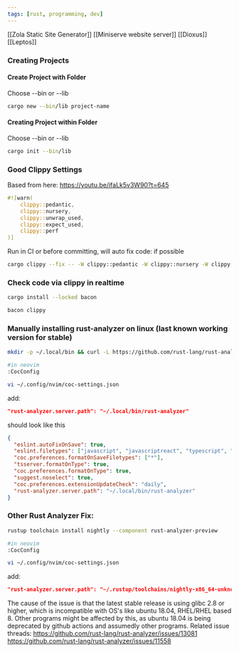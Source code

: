 ```yaml
---
tags: [rust, programming, dev]
---
```

[[Zola Static Site Generator]]
[[Miniserve website server]]
[[Dioxus]]
[[Leptos]]

### Creating Projects
#### Create Project with Folder
Choose --bin or --lib
```bash
cargo new --bin/lib project-name
```
#### Creating Project within Folder
Choose --bin or --lib
```bash
cargo init --bin/lib
```

### Good Clippy Settings
Based from here: https://youtu.be/ifaLk5v3W90?t=645
```rust
#![warn(
    clippy::pedantic,
    clippy::nursery,
    clippy::unwrap_used,
    clippy::expect_used,
    clippy::perf
)]
```
Run in CI or before committing, will auto fix code: if possible
```bash
cargo clippy --fix -- -W clippy::pedantic -W clippy::nursery -W clippy::unwrap_used -W clippy::expect_used
```

### Check code via clippy in realtime
```bash
cargo install --locked bacon
```
```bash
bacon clippy
```

### Manually installing rust-analyzer on linux (last known working version for stable)
```bash
mkdir -p ~/.local/bin && curl -L https://github.com/rust-lang/rust-analyzer/releases/download/2022-08-15/rust-analyzer-x86_64-unknown-linux-gnu.gz | gunzip -c - > ~/.local/bin/rust-analyzer && chmod +x ~/.local/bin/rust-analyzer
```
```bash
#in neovim
:CocConfig
```
```bash
vi ~/.config/nvim/coc-settings.json
```
add:
```json
"rust-analyzer.server.path": "~/.local/bin/rust-analyzer"
```
should look like this
```json
{                                
  "eslint.autoFixOnSave": true,                                
  "eslint.filetypes": ["javascript", "javascriptreact", "typescript", "typescriptreact"],                               
  "coc.preferences.formatOnSaveFiletypes": ["*"],
  "tsserver.formatOnType": true,                                               
  "coc.preferences.formatOnType": true,                         
  "suggest.noselect": true,                                            
  "coc.preferences.extensionUpdateCheck": "daily",           
  "rust-analyzer.server.path": "~/.local/bin/rust-analyzer"                       
} 
```

### Other Rust Analyzer Fix:
```bash
rustup toolchain install nightly --component rust-analyzer-preview
```
```bash
#in neovim
:CocConfig
```
```bash
vi ~/.config/nvim/coc-settings.json
```
add:
```json
"rust-analyzer.server.path": "~/.rustup/toolchains/nightly-x86_64-unknown-linux-gnu/bin/rust-analyzer"
```

The cause of the issue is that the latest stable release is using glibc 2.8 or higher, which is incompatible with OS's like ubuntu 18.04, RHEL/RHEL based 8.
Other programs might be affected by this, as ubuntu 18.04 is being deprecated by github actions and assumedly other programs.
Related issue threads:
https://github.com/rust-lang/rust-analyzer/issues/13081
https://github.com/rust-lang/rust-analyzer/issues/11558